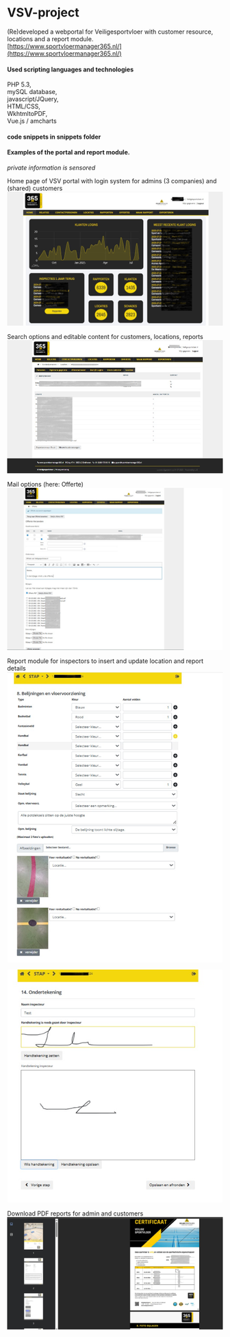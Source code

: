 # VSV-project
(Re)developed a webportal for Veiligesportvloer with customer resource, locations and a report module. <br />
[https://www.sportvloermanager365.nl/](https://www.sportvloermanager365.nl/)

#### Used scripting languages and technologies
PHP 5.3, <br />
mySQL database, <br /> 
javascript/JQuery, <br /> 
HTML/CSS, <br />
WkhtmltoPDF, <br />
Vue.js / amcharts

#### code snippets in snippets folder 

#### Examples of the portal and report module. <br />
_private information is sensored_ 

Home page of VSV portal with login system for admins (3 companies) and (shared) customers
![screenshot](images/vsv_portal_example01.jpg)

Search options and editable content for customers, locations, reports
![screenshot](images/vsv_portal_example03.jpg)

Mail options (here: Offerte)
![screenshot](images/vsv_portal_example02.jpg)

Report module for inspectors to insert and update location and report details
![screenshot](images/vsv_rapportage_example01.jpg)

![screenshot](images/vsv_rapportage_example02.jpg)

Download PDF reports for admin and customers
![screenshot](images/vsv_rapportage_example03.jpg)
